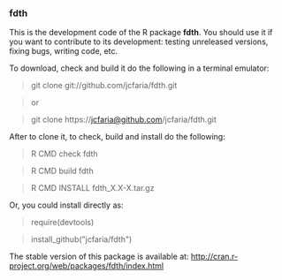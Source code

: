 ### fdth

This is the development code of the R package **fdth**.
You should use it if you want to contribute to its development:
testing unreleased versions, fixing bugs, writing code, etc.

To download, check and build it do the following in a terminal emulator:

> git clone  git://github.com/jcfaria/fdth.git

> or

> git clone https://jcfaria@github.com/jcfaria/fdth.git

After to clone it, to check, build and install do the following:
> R CMD check fdth

> R CMD build fdth

> R CMD INSTALL fdth_X.X-X.tar.gz

Or, you could install directly as:

> require(devtools)

> install_github("jcfaria/fdth")

The stable version of this package is available at:
http://cran.r-project.org/web/packages/fdth/index.html
